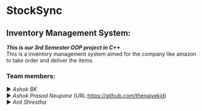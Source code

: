 # StockSync
## Inventory Management System:<br>
***This is our 3rd Semester OOP project in C++***<br>
This is a inventory management system aimed for the company like amazon to take order and deliver the items.<br>
### Team members:
▶ *Ashok BK*<br>
▶ *Ashok Prasad Neupane* (URL:https://github.com/thenaivekid)<br>
▶ *Anil Shrestha*<br>

